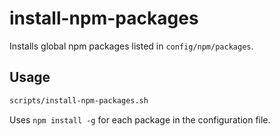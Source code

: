 # install-npm-packages

Installs global npm packages listed in `config/npm/packages`.

## Usage

```bash
scripts/install-npm-packages.sh
```

Uses `npm install -g` for each package in the configuration file.

